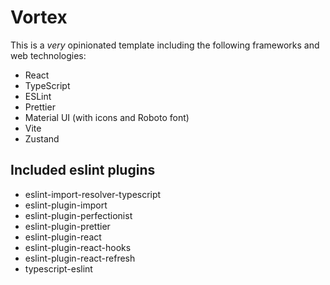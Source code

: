 # Vortex

This is a _very_ opinionated template including the following frameworks and web technologies:

- React
- TypeScript
- ESLint
- Prettier
- Material UI (with icons and Roboto font)
- Vite
- Zustand

## Included eslint plugins

- eslint-import-resolver-typescript
- eslint-plugin-import
- eslint-plugin-perfectionist
- eslint-plugin-prettier
- eslint-plugin-react
- eslint-plugin-react-hooks
- eslint-plugin-react-refresh
- typescript-eslint
